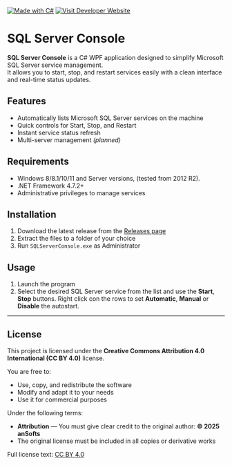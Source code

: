 [![Made with C#](https://img.shields.io/badge/Made_with-C%23-blue?logo=dotnet)](https://dotnet.microsoft.com/it-it/languages/csharp)
[![Visit Developer Website](https://img.shields.io/badge/Visit_Developer_Website-anSofts-red)](https://ansofts.it)
# SQL Server Console

**SQL Server Console** is a C# WPF application designed to simplify Microsoft SQL Server service management.  
It allows you to start, stop, and restart services easily with a clean interface and real-time status updates.

## Features
- Automatically lists Microsoft SQL Server services on the machine
- Quick controls for Start, Stop, and Restart
- Instant service status refresh
- Multi-server management *(planned)*

## Requirements
- Windows 8/8.1/10/11 and Server versions, (tested from 2012 R2).
- .NET Framework 4.7.2+
- Administrative privileges to manage services

## Installation
1. Download the latest release from the [Releases page](../../releases)
2. Extract the files to a folder of your choice
3. Run `SQLServerConsole.exe` as Administrator

## Usage
1. Launch the program
2. Select the desired SQL Server service from the list and use the **Start**, **Stop** buttons.
     Right click con the rows to set **Automatic**, **Manual** or **Disable** the autostart.

---

## License

This project is licensed under the **Creative Commons Attribution 4.0 International (CC BY 4.0)** license.

You are free to:
- Use, copy, and redistribute the software
- Modify and adapt it to your needs
- Use it for commercial purposes

Under the following terms:
- **Attribution** — You must give clear credit to the original author: **© 2025 anSofts**
- The original license must be included in all copies or derivative works

Full license text: [CC BY 4.0](https://creativecommons.org/licenses/by/4.0/)
